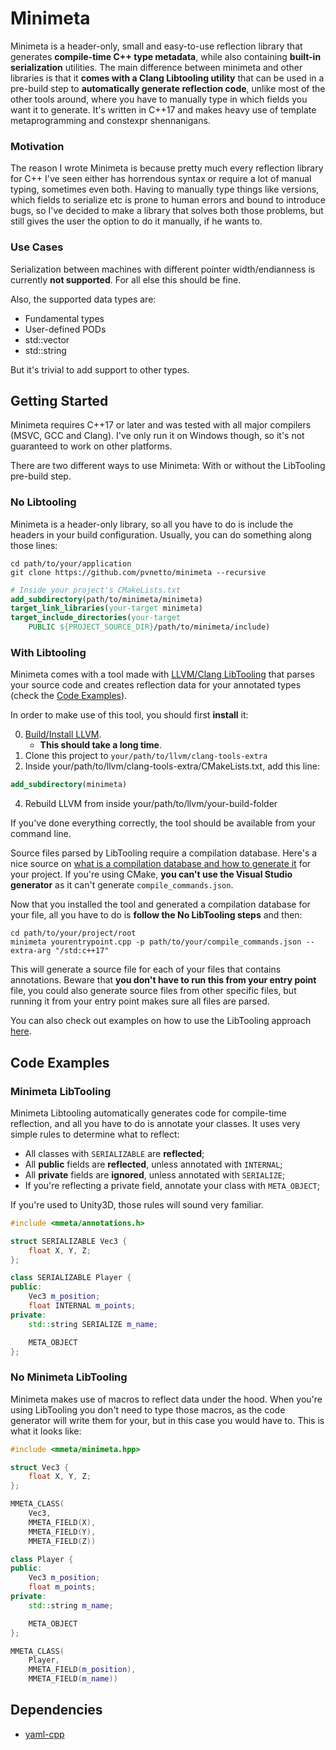 # Minimeta

Minimeta is a header-only, small and easy-to-use reflection library that generates **compile-time C++ type metadata**, while also containing **built-in serialization** utilities. The main difference between minimeta and other libraries is that it **comes with a Clang Libtooling utility** that can be used in a pre-build step to **automatically generate reflection code**, unlike most of the other tools around, where you have to manually type in which fields you want it to generate. It's written in C++17 and makes heavy use of template metaprogramming and constexpr shennanigans.

### Motivation

The reason I wrote Minimeta is because pretty much every reflection library for C++ I've seen either has horrendous syntax or require a lot of manual typing, sometimes even both. Having to manually type things like versions, which fields to serialize etc is prone to human errors and bound to introduce bugs, so I've decided to make a library that solves both those problems, but still gives the user the option to do it manually, if he wants to.

### Use Cases

Serialization between machines with different pointer width/endianness is currently **not supported**. For all else this should be fine.

Also, the supported data types are:

- Fundamental types
- User-defined PODs
- std::vector
- std::string

But it's trivial to add support to other types.

## Getting Started

Minimeta requires C++17 or later and was tested with all major compilers (MSVC, GCC and Clang). I've only run it on Windows though, so it's not guaranteed to work on other platforms.

There are two different ways to use Minimeta: With or without the LibTooling pre-build step.

### No Libtooling

Minimeta is a header-only library, so all you have to do is include the headers in your build configuration. Usually, you can do something along those lines:

```batch
cd path/to/your/application
git clone https://github.com/pvnetto/minimeta --recursive
```

```cmake
# Inside your project's CMakeLists.txt
add_subdirectory(path/to/minimeta/minimeta)
target_link_libraries(your-target minimeta)
target_include_directories(your-target
    PUBLIC ${PROJECT_SOURCE_DIR}/path/to/minimeta/include)
```

### With Libtooling

Minimeta comes with a tool made with [LLVM/Clang LibTooling](https://clang.llvm.org/docs/LibTooling.html) that parses your source code and creates reflection data for your annotated types (check the [Code Examples](https://github.com/pvnetto/minimeta#code-examples)).

In order to make use of this tool, you should first **install** it:

0) [Build/Install LLVM](https://llvm.org/docs/CMake.html).
	- **This should take a long time**.
2) Clone this project to `your/path/to/llvm/clang-tools-extra`
3) Inside your/path/to/llvm/clang-tools-extra/CMakeLists.txt, add this line:

```cmake
add_subdirectory(minimeta)
```

4) Rebuild LLVM from inside your/path/to/llvm/your-build-folder

If you've done everything correctly, the tool should be available from your command line. 

Source files parsed by LibTooling require a compilation database. Here's a nice source on [what is a compilation database and how to generate it](https://www.jetbrains.com/help/clion/compilation-database.html) for your project. If you're using CMake, **you can't use the Visual Studio generator** as it can't generate `compile_commands.json`.

Now that you installed the tool and generated a compilation database for your file, all you have to do is **follow the No LibTooling steps** and then:

```batch
cd path/to/your/project/root
minimeta yourentrypoint.cpp -p path/to/your/compile_commands.json --extra-arg "/std:c++17"
```

This will generate a source file for each of your files that contains annotations. Beware that **you don't have to run this from your entry point** file, you could also generate source files from other specific files, but running it from your entry point makes sure all files are parsed.

You can also check out examples on how to use the LibTooling approach [here](https://github.com/pvnetto/minimeta/tree/master/minimeta/example).

## Code Examples

### Minimeta LibTooling

Minimeta Libtooling automatically generates code for compile-time reflection, and all you have to do is annotate your classes. It uses very simple rules to determine what to reflect:

- All classes with `SERIALIZABLE` are **reflected**;
- All **public** fields are **reflected**, unless annotated with `INTERNAL`;
- All **private** fields are **ignored**, unless annotated with `SERIALIZE`;
- If you're reflecting a private field, annotate your class with `META_OBJECT`;

If you're used to Unity3D, those rules will sound very familiar.


```cpp
#include <mmeta/annotations.h>

struct SERIALIZABLE Vec3 {
	float X, Y, Z;
};

class SERIALIZABLE Player {
public:
	Vec3 m_position;
	float INTERNAL m_points;
private:
	std::string SERIALIZE m_name;

	META_OBJECT
};
```

### No Minimeta LibTooling

Minimeta makes use of macros to reflect data under the hood. When you're using LibTooling you don't need to type those macros, as the code generator will write them for your, but in this case you would have to. This is what it looks like:

```cpp
#include <mmeta/minimeta.hpp>

struct Vec3 {
	float X, Y, Z;
};

MMETA_CLASS(
	Vec3,
	MMETA_FIELD(X),
	MMETA_FIELD(Y),
	MMETA_FIELD(Z))

class Player {
public:
	Vec3 m_position;
	float m_points;
private:
	std::string m_name;

	META_OBJECT
};

MMETA_CLASS(
	Player,
	MMETA_FIELD(m_position),
	MMETA_FIELD(m_name))
```

## Dependencies

- [yaml-cpp](https://github.com/jbeder/yaml-cpp)
